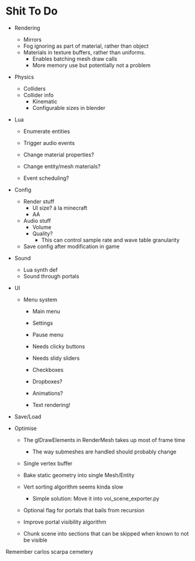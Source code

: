 Shit To Do
==========

- Rendering
	- Mirrors
	- Fog ignoring as part of material, rather than object
	- Materials in texture buffers, rather than uniforms.
		- Enables batching mesh draw calls
		- More memory use but potentially not a problem
- Physics
	- Colliders
	- Collider info
		- Kinematic
		- Configurable sizes in blender
- Lua
	- Enumerate entities
	- Trigger audio events
	- Change material properties?
	- Change entity/mesh materials?

	- Event scheduling?

- Config
	- Render stuff
		- UI size? á la minecraft
		- AA
	- Audio stuff
		- Volume
		- Quality?
			- This can control sample rate and wave table granularity
	- Save config after modification in game
- Sound
	- Lua synth def
	- Sound through portals
- UI
	- Menu system
		- Main menu
		- Settings
		- Pause menu

		- Needs clicky buttons
		- Needs slidy sliders
		- Checkboxes
		- Dropboxes?
		- Animations?
		- Text rendering!
- Save/Load

- Optimise
	- The glDrawElements in RenderMesh takes up most of frame time
		- The way submeshes are handled should probably change
	- Single vertex buffer
	- Bake static geometry into single Mesh/Entity
	- Vert sorting algorithm seems kinda slow
		- Simple solution: Move it into voi_scene_exporter.py

	- Optional flag for portals that bails from recursion
	- Improve portal visibility algorithm
	- Chunk scene into sections that can be skipped when known to not be visible


Remember
carlos scarpa cemetery